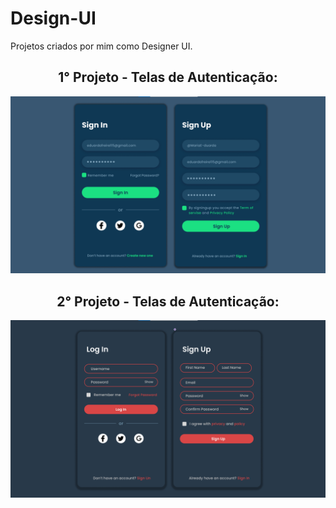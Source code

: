 # Design-UI
 Projetos criados por mim como Designer UI.

<div align="center">
 
 ## 1° Projeto - Telas de Autenticação:
<img width=600px src="https://github.com/MariaE-duarda/Imagens/blob/main/layout%20blue.png?raw=true">
 </div>

<div align="center">
 
 ## 2° Projeto - Telas de Autenticação:
<img width=600px src="https://github.com/MariaE-duarda/Imagens/blob/main/layout.png?raw=true">
 </div>
